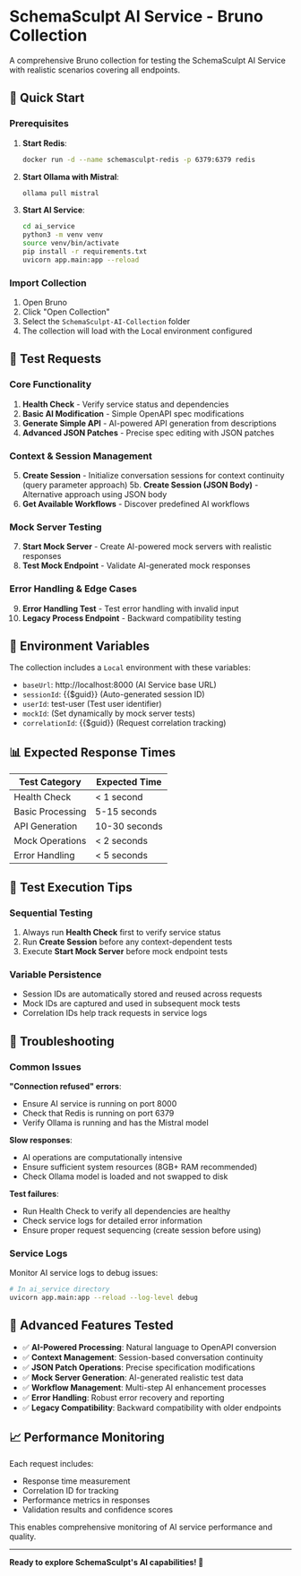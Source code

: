 # SchemaSculpt AI Service - Bruno Collection

A comprehensive Bruno collection for testing the SchemaSculpt AI Service with realistic scenarios covering all endpoints.

## 🚀 Quick Start

### Prerequisites
1. **Start Redis**:
   ```bash
   docker run -d --name schemasculpt-redis -p 6379:6379 redis
   ```

2. **Start Ollama with Mistral**:
   ```bash
   ollama pull mistral
   ```

3. **Start AI Service**:
   ```bash
   cd ai_service
   python3 -m venv venv
   source venv/bin/activate
   pip install -r requirements.txt
   uvicorn app.main:app --reload
   ```

### Import Collection
1. Open Bruno
2. Click "Open Collection"
3. Select the `SchemaSculpt-AI-Collection` folder
4. The collection will load with the Local environment configured

## 🧪 Test Requests

### Core Functionality
1. **Health Check** - Verify service status and dependencies
2. **Basic AI Modification** - Simple OpenAPI spec modifications
3. **Generate Simple API** - AI-powered API generation from descriptions
4. **Advanced JSON Patches** - Precise spec editing with JSON patches

### Context & Session Management
5. **Create Session** - Initialize conversation sessions for context continuity (query parameter approach)
5b. **Create Session (JSON Body)** - Alternative approach using JSON body
6. **Get Available Workflows** - Discover predefined AI workflows

### Mock Server Testing
7. **Start Mock Server** - Create AI-powered mock servers with realistic responses
8. **Test Mock Endpoint** - Validate AI-generated mock responses

### Error Handling & Edge Cases
9. **Error Handling Test** - Test error handling with invalid input
10. **Legacy Process Endpoint** - Backward compatibility testing

## 🔧 Environment Variables

The collection includes a `Local` environment with these variables:

- `baseUrl`: http://localhost:8000 (AI Service base URL)
- `sessionId`: {{$guid}} (Auto-generated session ID)
- `userId`: test-user (Test user identifier)
- `mockId`: (Set dynamically by mock server tests)
- `correlationId`: {{$guid}} (Request correlation tracking)

## 📊 Expected Response Times

| Test Category | Expected Time |
|---------------|---------------|
| Health Check | < 1 second |
| Basic Processing | 5-15 seconds |
| API Generation | 10-30 seconds |
| Mock Operations | < 2 seconds |
| Error Handling | < 5 seconds |

## 🎯 Test Execution Tips

### Sequential Testing
1. Always run **Health Check** first to verify service status
2. Run **Create Session** before any context-dependent tests
3. Execute **Start Mock Server** before mock endpoint tests

### Variable Persistence
- Session IDs are automatically stored and reused across requests
- Mock IDs are captured and used in subsequent mock tests
- Correlation IDs help track requests in service logs

## 🚨 Troubleshooting

### Common Issues

**"Connection refused" errors**:
- Ensure AI service is running on port 8000
- Check that Redis is running on port 6379
- Verify Ollama is running and has the Mistral model

**Slow responses**:
- AI operations are computationally intensive
- Ensure sufficient system resources (8GB+ RAM recommended)
- Check Ollama model is loaded and not swapped to disk

**Test failures**:
- Run Health Check to verify all dependencies are healthy
- Check service logs for detailed error information
- Ensure proper request sequencing (create session before using)

### Service Logs
Monitor AI service logs to debug issues:
```bash
# In ai_service directory
uvicorn app.main:app --reload --log-level debug
```

## 🔮 Advanced Features Tested

- ✅ **AI-Powered Processing**: Natural language to OpenAPI conversion
- ✅ **Context Management**: Session-based conversation continuity
- ✅ **JSON Patch Operations**: Precise specification modifications
- ✅ **Mock Server Generation**: AI-generated realistic test data
- ✅ **Workflow Management**: Multi-step AI enhancement processes
- ✅ **Error Handling**: Robust error recovery and reporting
- ✅ **Legacy Compatibility**: Backward compatibility with older endpoints

## 📈 Performance Monitoring

Each request includes:
- Response time measurement
- Correlation ID for tracking
- Performance metrics in responses
- Validation results and confidence scores

This enables comprehensive monitoring of AI service performance and quality.

---

**Ready to explore SchemaSculpt's AI capabilities! 🚀**